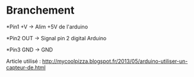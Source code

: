 # Branchement

*Pin1 +V -> Alim +5V de l'arduino

*Pin2 OUT -> Signal pin 2 digital Arduino

*Pin3 GND -> GND


Article utilisé : http://mycoolpizza.blogspot.fr/2013/05/arduino-utiliser-un-capteur-de.html
